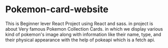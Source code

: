 # Pokemon-card-website
This is Beginner lever React Project using React and sass. in project is about Very famous Pokemon Collection Cards. in which we display various kind of pokemon's image along with information like their name, type, and their physical appearance with the help of  pokeapi which is a fetch api.
